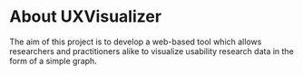 # About UXVisualizer

The aim of this project is to develop a web-based tool which allows researchers and practitioners alike to visualize usability research data in the form of a simple graph.
